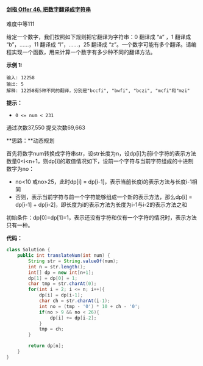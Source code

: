 #### [剑指 Offer 46. 把数字翻译成字符串](https://leetcode-cn.com/problems/ba-shu-zi-fan-yi-cheng-zi-fu-chuan-lcof/)

难度中等111

给定一个数字，我们按照如下规则把它翻译为字符串：0 翻译成 “a” ，1 翻译成 “b”，……，11 翻译成 “l”，……，25 翻译成 “z”。一个数字可能有多个翻译。请编程实现一个函数，用来计算一个数字有多少种不同的翻译方法。

 

**示例 1:**

```
输入: 12258
输出: 5
解释: 12258有5种不同的翻译，分别是"bccfi", "bwfi", "bczi", "mcfi"和"mzi"
```

 

**提示：**

- `0 <= num < 231`

通过次数37,550 提交次数69,663



**思路：**动态规划

首先将数字num转换成字符串str，设str长度为n，设dp[i]为前i个字符的表示方法数量0<i<n+1，则dp[i]的取值情况如下，设前一个字符与当前字符组成的十进制数字为no：

- no<10 或no>25，此时dp[i] = dp[i-1]，表示当前长度i的表示方法与长度i-1相同
- 否则，表示当前字符与前一个字符能够组成一个新的表示方法，那么dp[i] = dp[i-1] + dp[i-2]，即长度为i的表示方法为长度为i-1与i-2的表示方法之和

初始条件：dp[0]=dp[1]=1，表示还没有字符和仅有一个字符的情况时，表示方法只有一种。

**代码：**

```java
class Solution {
    public int translateNum(int num) {
        String str = String.valueOf(num);
        int n = str.length();
        int[] dp = new int[n+1];
        dp[1] = dp[0] = 1;
        char tmp = str.charAt(0);
        for(int i = 2; i <= n; i++){
            dp[i] = dp[i-1];
            char ch = str.charAt(i-1);
            int no = (tmp - '0') * 10 + ch - '0';
            if(no > 9 && no < 26){
                dp[i] += dp[i-2];
            }
            tmp = ch;
        }

        return dp[n];
    }
}
```

